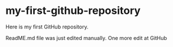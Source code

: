# my-first-github-repository
Here is my first GitHub repository.


ReadME.md file was just edited manually. One more edit at GitHub
